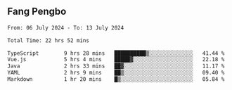 ## Fang Pengbo

<!--START_SECTION:waka-->

```txt
From: 06 July 2024 - To: 13 July 2024

Total Time: 22 hrs 52 mins

TypeScript        9 hrs 28 mins   ██████████▒░░░░░░░░░░░░░░   41.44 %
Vue.js            5 hrs 4 mins    █████▓░░░░░░░░░░░░░░░░░░░   22.18 %
Java              2 hrs 33 mins   ██▓░░░░░░░░░░░░░░░░░░░░░░   11.17 %
YAML              2 hrs 9 mins    ██▒░░░░░░░░░░░░░░░░░░░░░░   09.40 %
Markdown          1 hr 20 mins    █▒░░░░░░░░░░░░░░░░░░░░░░░   05.84 %
```

<!--END_SECTION:waka-->